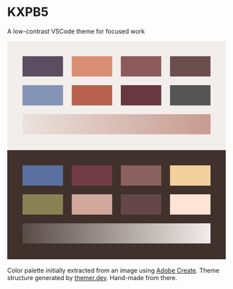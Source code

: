 # KXPB5

A low-contrast VSCode theme for focused work

![icon](./kxpb5/icon.svg)

Color palette initially extracted from an image using [Adobe Create](https://color.adobe.com/create/image). Theme structure generated by [themer.dev](https://themer.dev/). Hand-made from there.
